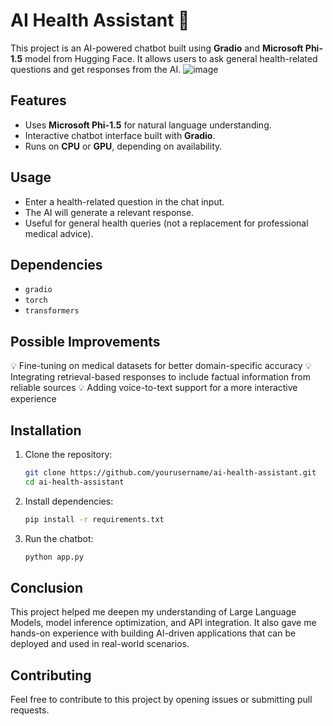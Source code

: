 # AI Health Assistant 🏥

This project is an AI-powered chatbot built using **Gradio** and **Microsoft Phi-1.5** model from Hugging Face. It allows users to ask general health-related questions and get responses from the AI.
![image](https://github.com/user-attachments/assets/31f7c187-ce31-48b4-b4bf-5bb3392fc3bd)

## Features
- Uses **Microsoft Phi-1.5** for natural language understanding.
- Interactive chatbot interface built with **Gradio**.
- Runs on **CPU** or **GPU**, depending on availability.

## Usage
- Enter a health-related question in the chat input.
- The AI will generate a relevant response.
- Useful for general health queries (not a replacement for professional medical advice).

## Dependencies
- `gradio`
- `torch`
- `transformers`
  
## Possible Improvements
💡 Fine-tuning on medical datasets for better domain-specific accuracy
💡 Integrating retrieval-based responses to include factual information from reliable sources
💡 Adding voice-to-text support for a more interactive experience

## Installation

1. Clone the repository:
   ```bash
   git clone https://github.com/yourusername/ai-health-assistant.git
   cd ai-health-assistant
   ```

2. Install dependencies:
   ```bash
   pip install -r requirements.txt
   ```

3. Run the chatbot:
   ```bash
   python app.py
   ```
## Conclusion   
This project helped me deepen my understanding of Large Language Models, model inference optimization, and API integration. It also gave me hands-on experience with building AI-driven applications that can be deployed and used in real-world scenarios.

## Contributing
Feel free to contribute to this project by opening issues or submitting pull requests.



